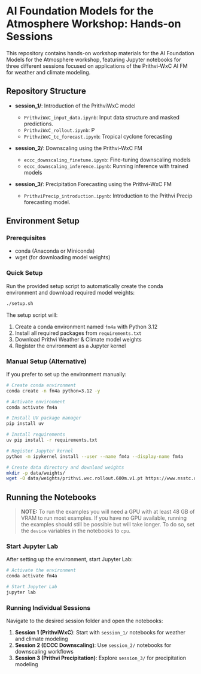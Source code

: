 # AI Foundation Models for the Atmosphere Workshop: Hands-on Sessions

This repository contains hands-on workshop materials for the AI Foundation Models for the Atmosphere workshop, featuring Jupyter notebooks for three different sessions focused on applications of the Prithvi-WxC AI FM for weather and climate modeling.

## Repository Structure

- **session_1/**: Introduction of the PrithviWxC model
  - `PrithviWxC_input_data.ipynb`: Input data structure and masked predictions.
  - `PrithviWxC_rollout.ipynb`: P
  - `PrithviWxC_tc_forecast.ipynb`: Tropical cyclone forecasting

- **session_2/**: Downscaling using the Prithvi-WxC FM
  - `eccc_downscaling_finetune.ipynb`:  Fine-tuning downscaling models
  - `eccc_downscaling_inference.ipynb`: Running inference with trained models

- **session_3/**: Precipitation Forecasting using the Prithvi-WxC FM
  - `PrithviPrecip_introduction.ipynb`: Introduction to the Prithvi Precip forecasting model.

## Environment Setup

### Prerequisites
- conda (Anaconda or Miniconda)
- wget (for downloading model weights)

### Quick Setup

Run the provided setup script to automatically create the conda environment and download required model weights:

```bash
./setup.sh
```

The setup script will:
1. Create a conda environment named `fm4a` with Python 3.12
2. Install all required packages from `requirements.txt`
3. Download Prithvi Weather & Climate model weights
4. Register the environment as a Jupyter kernel

### Manual Setup (Alternative)

If you prefer to set up the environment manually:

```bash
# Create conda environment
conda create -n fm4a python=3.12 -y

# Activate environment
conda activate fm4a

# Install UV package manager
pip install uv

# Install requirements
uv pip install -r requirements.txt

# Register Jupyter kernel
python -m ipykernel install --user --name fm4a --display-name fm4a

# Create data directory and download weights
mkdir -p data/weights/
wget -O data/weights/prithvi.wxc.rollout.600m.v1.pt https://www.nsstc.uah.edu/data/sujit.roy/demo/consolidated.pth --no-check-certificate
```

## Running the Notebooks

> **NOTE:** To run the examples you will need a GPU with at least 48 GB of VRAM to run most examples. If you have no GPU available, running the examples should still be possible but will take longer. To do so, set the ``device`` variables in the notebooks to ``cpu``.

### Start Jupyter Lab

After setting up the environment, start Jupyter Lab:

```bash
# Activate the environment
conda activate fm4a

# Start Jupyter Lab
jupyter lab
```

### Running Individual Sessions

Navigate to the desired session folder and open the notebooks:

1. **Session 1 (PrithviWxC)**: Start with `session_1/` notebooks for weather and climate modeling
2. **Session 2 (ECCC Downscaling)**: Use `session_2/` notebooks for downscaling workflows  
3. **Session 3 (Prithvi Precipitation)**: Explore `session_3/` for precipitation modeling

